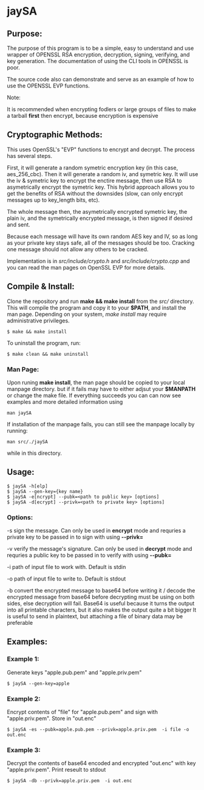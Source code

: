 # jaySA

## Purpose:
The purpose of this program is to be a simple, easy to understand and use wrapper of OPENSSL RSA encryption, decryption, signing, verifying, and key generation. The documentation of using the CLI tools in OPENSSL is poor.

The source code also can demonstrate and serve as an example of how to use the OPENSSL EVP functions.

Note:

It is recommended when encrypting fodlers or large groups of files to make a tarball **first** then encrypt, because encryption is expensive

## Cryptographic Methods:

This uses OpenSSL's "EVP" functions to encrypt and decrypt. The process has several steps.

First, it will generate a random symetric encryption key (in this case, aes_256_cbc). Then it will generate a random iv, and symetric key.
It will use the iv & symetric key to encrypt the enctire message, then use RSA to asymetrically encrypt the symetric key. This hybrid approach allows
you to get the benefits of RSA without the downsides (slow, can only encrypt messages up to key_length bits, etc).  

The whole message then, the asymetrically encrypted symetric key, the plain iv, and the symetrically encrypted message, is then signed if desired and sent. 

Because each message will have its own random AES key and IV, so as long as your private key stays safe, all of the messages should be too. 
Cracking one message should not allow any others to be cracked.

Implementation is in *src/include/crypto.h* and *src/include/crypto.cpp* and you can read the man pages on OpenSSL EVP for more details.

## Compile & Install:
Clone the repository and run **make && make install** from the *src/* directory. 
This will compile the program and copy it to your **$PATH**, and install the man page.
Depending on your system, *make install* may require administrative privileges.

    $ make && make install

To uninstall the program, run:

    $ make clean && make uninstall

### Man Page:
Upon runing **make install**, the man page should be copied to your local manpage directory. but if it fails may have to either 
adjsut your **$MANPATH** or change the make file.
If everything succeeds you can can now see examples and more detailed information using

    man jaySA

If installation of the manpage fails, you can still see the manpage locally by running: 

    man src/./jaySA

while in this directory.

## Usage:

    $ jaySA -h[elp]
    $ jaySA --gen-key={key name}
    $ jaySA -e[ncrypt] --pubk=<path to public key> [options]
    $ jaySA -d[ecrypt] --privk=<path to private key> [options]

### Options:

-s    sign the message. Can only be used in **encrypt** mode and requries a private key to be passed in to sign with using **--privk=**

-v    verify the message's signature. Can only be used in **decrypt** mode and requries a public key to be passed in to verify with using **--pubk=**

-i    path of input file to work with. Default is stdin

-o    path of input file to write to. Default is stdout

-b    convert the encrypted message to base64 before writing it / decode the encrypted message from base64 before decrypting
      must be using on both sides, else decryption will fail.
      Base64 is useful because it turns the output into all printable characters, but it also makes the output quite a bit bigger
      It is useful to send in plaintext, but attaching a file of binary data may be preferable


## Examples:

### Example 1:
Generate keys "apple.pub.pem" and "apple.priv.pem"

    $ jaySA --gen-key=apple

### Example 2:
Encrypt  contents of "file" for "apple.pub.pem" and sign with "apple.priv.pem". Store in "out.enc"

    $ jaySA -es --pubk=apple.pub.pem --privk=apple.priv.pem  -i file -o out.enc

### Example 3:
Decrypt the contents  of base64 encoded and encrypted "out.enc" with key "apple.priv.pem". Print reseult to stdout

    $ jaySA -db --privk=apple.priv.pem  -i out.enc